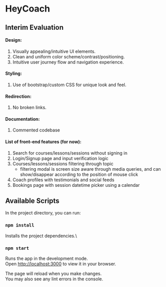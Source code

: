 # HeyCoach

## Interim Evaluation

#### Design:

1. Visually appealing/intuitive UI elements.
2. Clean and uniform color scheme/contrast/positioning.
3. Intuitive user journey flow and navigation experience.

#### Styling:

1. Use of bootstrap/custom CSS for unique look and feel.

#### Redirection:

1. No broken links.

#### Documentation:

1. Commented codebase

#### List of front-end features (for now):

1. Search for courses/lessons/sessions without signing in
2. Login/Signup page and input verification logic
3. Courses/lessons/sessions filtering through topic
   - filtering modal is screen size aware through media queries, and can show/disappear according to the position of mouse click
4. Coach profiles with testimonials and social feeds
5. Bookings page with session datetime picker using a calendar

## Available Scripts

In the project directory, you can run:

### `npm install`

Installs the project dependencies.\

### `npm start`

Runs the app in the development mode.\
Open [http://localhost:3000](http://localhost:3000) to view it in your browser.

The page will reload when you make changes.\
You may also see any lint errors in the console.
